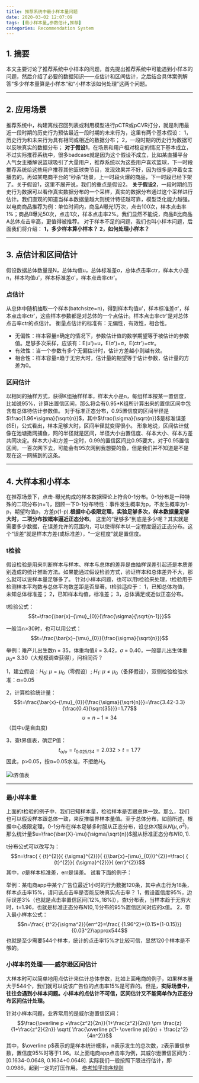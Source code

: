 ```yaml
---
title: 推荐系统中最小样本量问题
date: 2020-03-02 12:07:09
tags: [最小样本量,参数估计,推荐]
categories: Recommendation System
---
```


## 1. 摘要
本文主要讨论了推荐系统中小样本的问题，首先提出推荐系统中可能遇到小样本的问题，然后介绍了必要的数据知识——点估计和区间估计，之后结合具体案例解答“多少样本量算是小样本“和“小样本该如何处理”这两个问题。

---
## 2. 应用场景
推荐系统中，构建离线召回列表或利用模型进行pCTR或pCVR打分，就是利用最近一段时期的历史行为预估最近一段时期的未来行为，这里有两个基本假设：
1，历史行为和未来行为具有相同或相近的数据分布；
2，一段时期的历史行为数据可以反映真实的数据分布；
**对于假设1**，在场景和用户相对稳定的情况下基本成立，不过实际推荐系统中，很多badcase就是因为这个假设不成立，比如某直播平台人气女主播解说篮球吸引了大量用户，推荐系统以为这些用户喜欢篮球，下一时段推荐系统给这些用户推荐其他篮球类节目，发现效果并不好，因为很多是冲着女主播去的。再如某电商平台的“秒杀”场景，上一时段火爆的商品，下一时段已经下架了。关于假设1，这里不展开说，我们的重点是假设2。
**关于假设2**，一段时期的历史行为数据可以看作真实数据分布的一个采样，真实的数据分布通过这个采样进行估计。我们直观的知道当样本数据量越大则统计特征越可靠，模型泛化能力越强。
以电商商品推荐为例：单位时间内，商品A曝光1万次，点击100次，样本点击率1%；商品B曝光50次，点击1次，样本点击率2%。我们显然不能说，商品B比商品A总体点击率高，更值得被推荐。
对于样本不足的问题，我们也叫小样本问题，后面我们将介绍：
**1，多少样本算小样本？**
**2，如何处理小样本？**

---
## 3. 点估计和区间估计
假设数据总体数量是N，总体均值u，总体标准差σ，总体点击率ctr，样本大小是n，样本均值u'，样本标准差σ'，样本点击率ctr'。

### 点估计
从总体中随机抽取一个样本(batchsize=n)，得到样本均值u'，样本标准差σ'，样本点击率ctr'，这些样本参数都是对总体的一个点估计。样本点击率ctr'是对总体点击率ctr的点估计。
衡量点估计的标准有：无偏性，有效性，相合性。
* 无偏性：样本容量n确定的情况下，参数估计值的数学期望等于被估计的参数值。足够多次采样，应该有：E(u')=u，E(σ')=σ，E(ctr')=ctr。
* 有效性：当一个参数有多个无偏估计时，估计方差越小则越有效。
* 相合性：样本容量n趋于无穷大时，估计量的期望等于估计参数，估计量的方差为0。

### 区间估计
以相同的抽样方式，获得K组抽样样本，样本大小是n，每组样本按某一置信度，比如说95%，计算出置信区间，那么将会有0.95*K组所计算出来的置信区间中包含有总体待估计参数值。
对于标准正态分布，0.95置信度的区间半径是$\frac{1.96*\sigma}{\sqrt{n}}$，其中$\frac{\sigma}{\sqrt{n}}$是标准误差(SE)，公式看出，样本足够大时，区间半径就变得很小。
形象地说，区间估计就像在池塘撒网捕鱼，网的半径就是区间，半径大小由置信度、样本大小、样本方差共同决定。样本大小和方差一定时，0.99的置信区间比0.95要大，对于0.95置信区间，一百次网下去，可能会有95次网到我想要的鱼，但是我们并不知道是不是现在这一网捕到的这条。

---
## 4. 大样本和小样本
在推荐场景下，点击-曝光构成的样本数据理论上符合0-1分布。0-1分布是一种特殊的二项分布(n=1)，回顾一下0-1分布特性：事件发生概率为p，不发生概率为1-p，期望均值p，方差p(1-p).**根据中心极限定理，实验足够多次，样本数据量足够大时，二项分布按概率逼近正态分布**。
这里的“足够多”到底是多少呢？其实就是需要多少数据，在误差允许的范围内，可以使得样本以一定程度逼近正态分布。这个“误差”就是样本方差(或标准差），“一定程度”就是置信度。

### t检验
假设检验是用来判断样本与样本、样本与总体的差异是由抽样误差引起还是本质差别造成的统计推断方法。如果能通过假设检验方式，验证样本和总体差异不大，那么就可以说样本量足够多了。
针对小样本问题，也可以用t检验来处理，t检验用于检测样本平均数与总体平均数差距是否显著。t检验适应于：
1，已知总体均值，未知总体标准差；
2，已知样本均值，标准差；
3，总体满足或近似正态分布。

t检验公式：
$$t=\frac{\bar{x}-{\mu}_{0}}{\frac{\sigma}{\sqrt{n-1}}}$$

一般当n>30时，也可以用公式：
$$t=\frac{\bar{x}-{\mu}_{0}}{\frac{\sigma}{\sqrt{n}}}$$

举例：难产儿出生数n = 35，体重均值$\bar{x}$ = 3.42，${\sigma}$ = 0.40，一般婴儿出生体重 ${\mu}_{0}$= 3.30（大规模调查获得），问相同否？

1，建立假设：${H}_{0}$: $\mu={\mu}_{0}$（零假设）; ${H}_{1}$: $\mu\neq{\mu}_{0}$（备择假设），双侧检验检验水准：α=0.05

2，计算检验统计量：
$$t=\frac{\bar{x}-{\mu}_{0}}{\frac{\sigma}{\sqrt{n}}}=\frac{3.42-3.3}{\frac{0.4}{\sqrt{35}}}=1.77$$
$${\upsilon}=n-1=34$$
（其中${\upsilon}$是自由度)

3，查t界值表，确定P值：
$${t}_{ {\alpha}/{\upsilon}}={t}_{0.025/34}=2.032>t=1.77$$
因此，p>0.05，按α=0.05水准，不拒绝${H}_{0}$.

![t界值表](https://img-blog.csdnimg.cn/20200207155812198.png?x-oss-process=image/watermark,type_ZmFuZ3poZW5naGVpdGk,shadow_10,text_aHR0cHM6Ly9ibG9nLmNzZG4ubmV0L2hvbmd4aW5nYWJj,size_16,color_FFFFFF,t_70)

---
### 最小样本量
上面的t检验的例子中，我们已知样本量，检验样本是否跟总体一致。那么，我们也可以假设样本跟总体一致，来反推临界样本量值。至于总体分布，如前所述，根据中心极限定理，0-1分布在样本足够多时服从正态分布，设总体$X$服从$N(\mu,{\sigma}^2)$，那么统计量$u=\frac{\bar{X}-\mu}{\sigma/\sqrt{n}}$服从标准正态分布$N(0,1)$.

t分布公式可以改写为：
$$n=\frac{ { {t}^{2}}{ {\sigma}^{2}}}{ {(\bar{x}-{\mu}_{0})}^{2}}=\frac{ { {t}^{2}}{ {\sigma}^{2}}}{ {err}^{2}}$$
其中，$\sigma$是样本标准差，err是误差。
试看下面的例子：

举例：某电商app中某个广告位最近1小时的行为数据120条，其中点击行为18条，样本点击率15%，请问该点击率是否能反映真实点击率？
1，假设置信度95%，边际误差3%（也就是点击率置信区间$[12\%,18\%]$），查t分布表，当样本趋于无穷大时，t=1.96，也就是标准正态分布$N(0,1)$分布的95%置信区间对应的x值。
2，带入最小样本公式：
$$n=\frac{ {t^2}{\sigma^2}}{err^2}=\frac{ {1.96^2}*{0.15*(1-0.15)}}{0.03^2}\approx544$$
也就是至少需要544个样本，统计的点击率15%才比较可信，显然120个样本是不够的。

### 小样本的处理——威尔逊区间估计
大样本时可以简单地用点估计来估计总体参数，比如上面电商的例子，如果样本量大于544个，我们就可以说该广告位的点击率15%是可靠的。但是，**实际场景中，往往会遇到小样本问题。小样本的点估计不可信，区间估计又不能简单作为正态分布区间估计处理。**

针对小样本问题，业界常用的是威尔逊置信区间：
$$\frac{\overline p +\frac{z^2}{2n}}{1+\frac{z^2}{2n}} \pm \frac{z}{1+\frac{z^2}{2n}} \sqrt{ \frac{\overline p(1- \overline p)}{n} + \frac{z^2}{4n^2}}$$
其中，$\overline p$表示的是样本统计概率，n表示发生的总次数，z表示置信参数，置信度95%时等于1.96。以上面电商app点击率为例，其威尔逊置信区间为：[0.1634-0.0648, 0.1634+0.0648]. 实际我们一般按照下限进行估计，即0.0986，起到一定的打压作用。
[参考知乎排序规则](https://www.zhihu.com/question/26933554)

----
